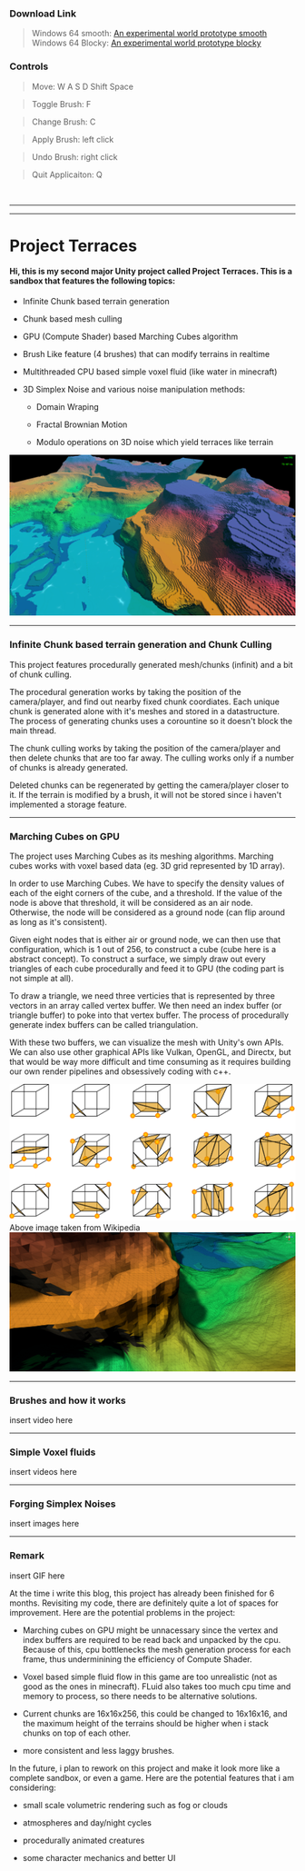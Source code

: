 ### Download Link ###

> Windows 64 smooth: <a href = https://github.com/FzComet206/Project-Terraces/releases/download/Experiment/Build.zip> An experimental world prototype smooth </a>
> Windows 64 Blocky: <a href = https://github.com/FzComet206/Project-Terraces/releases/download/ExperimentBlocky/Project.Terraces.Blocky.zip> An experimental world prototype blocky </a>

### Controls ###

> Move: W A S D Shift Space

> Toggle Brush: F

> Change Brush: C

> Apply Brush: left click

> Undo Brush: right click

> Quit Applicaiton: Q

<br/>

---
---
# Project Terraces

#### Hi, this is my second major Unity project called Project Terraces. This is a sandbox that features the following topics: 
	
- Infinite Chunk based terrain generation
- Chunk based mesh culling
- GPU (Compute Shader) based Marching Cubes algorithm
- Brush Like feature (4 brushes) that can modify terrains in realtime
- Multithreaded CPU based simple voxel fluid (like water in minecraft)
- 3D Simplex Noise and various noise manipulation methods:

	- Domain Wraping

	- Fractal Brownian Motion

	- Modulo operations on 3D noise which yield terraces like terrain

![A procedurally generated world](Images/image.png)


---

### Infinite Chunk based terrain generation and Chunk Culling

This project features procedurally generated mesh/chunks (infinit) and a bit of chunk culling.

The procedural generation works by taking the position of the camera/player, and find out nearby fixed chunk coordiates. Each unique chunk is generated alone with it's meshes and stored in a datastructure. The process of generating chunks uses a corountine so it doesn't block the main thread.

The chunk culling works by taking the position of the camera/player and then delete chunks that are too far away. The culling works only if a number of chunks is already generated. 

Deleted chunks can be regenerated by getting the camera/player closer to it. If the terrain is modified by a brush, it will not be stored since i haven't implemented a storage feature.

---

### Marching Cubes on GPU

The project uses Marching Cubes as its meshing algorithms. Marching cubes works with voxel based data (eg. 3D grid represented by 1D array). 

In order to use Marching Cubes. We have to specify the density values of each of the eight corners of the cube, and a threshold. If the value of the node is above that threshold, it will be considered as an air node. Otherwise, the node will be considered as a ground node (can flip around as long as it's consistent). 

Given eight nodes that is either air or ground node, we can then use that configuration, which is 1 out of 256, to construct a cube (cube here is a abstract concept). To construct a surface, we simply draw out every triangles of each cube procedurally and feed it to GPU (the coding part is not simple at all).

To draw a triangle, we need three verticies that is represented by three vectors in an array called vertex buffer. We then need an index buffer (or triangle buffer) to poke into that vertex buffer. The process of procedurally generate index buffers can be called triangulation.

With these two buffers, we can visualize the mesh with Unity's own APIs. We can also use other graphical APIs like Vulkan, OpenGL, and Directx, but that would be way more difficult and time consuming as it requires building our own render pipelines and obsessively coding with c++.

![CubesConfig](Images/cubesConfig.png)
Above image taken from Wikipedia
![Cubes](Images/cubes.png)

---

### Brushes and how it works

insert video here

---

### Simple Voxel fluids

insert videos here

---

### Forging Simplex Noises

insert images here

---

### Remark

insert GIF here

At the time i write this blog, this project has already been finished for 6 months. Revisiting my code, there are definitely quite a lot of spaces for improvement. Here are the potential problems in the project:

- Marching cubes on GPU might be unnacessary since the vertex and index buffers are required to be read back and unpacked by the cpu. Because of this, cpu bottlenecks the mesh generation process for each frame, thus underminining the efficiency of Compute Shader.

- Voxel based simple fluid flow in this game are too unrealistic (not as good as the ones in minecraft). FLuid also takes too much cpu time and memory to process, so there needs to be alternative solutions.

- Current chunks are 16x16x256, this could be changed to 16x16x16, and the maximum height of the terrains should be higher when i stack chunks on top of each other.

- more consistent and less laggy brushes.

In the future, i plan to rework on this project and make it look more like a complete sandbox, or even a game. Here are the potential features that i am considering:

- small scale volumetric rendering such as fog or clouds

- atmospheres and day/night cycles

- procedurally animated creatures

- some character mechanics and better UI


